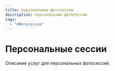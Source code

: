 ```yaml
---
title: персональные-фотосессии
description: персональные-фотосессии
tags:
  - "#Фотосессия"
---
```

 
# Персональные сессии

Описание услуг для персональных фотосессий.
